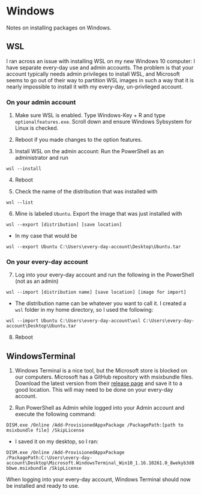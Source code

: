 # Windows
Notes on installing packages on Windows.

## WSL
I ran across an issue with installing WSL on my new Windows 10 computer: I have separate every-day use and admin accounts. The problem is that your account typically needs admin privileges to install WSL, and Microsoft seems to go out of their way to partition WSL images in such a way that it is nearly impossible to install it with my every-day, un-privileged account.

### On your admin account

1. Make sure WSL is enabled. Type Windows-Key + R and type `optionalfeatures.exe`. Scroll down and ensure Windows Sybsystem for Linux is checked.

2. Reboot if you made changes to the option features.

3. Install WSL on the admin account: Run the PowerShell as an administrator and run

`wsl --install`

4. Reboot

5. Check the name of the distribution that was installed with

`wsl --list`

6. Mine is labeled `Ubuntu`. Export the image that was just installed with

`wsl --export [distribution] [save location]`

- In my case that would be

`wsl --export Ubuntu C:\Users\every-day-account\Desktop\Ubuntu.tar`

### On your every-day account

7. Log into your every-day account and run the following in the PowerShell (not as an admin)

`wsl --import [distribution name] [save location] [image for import]`

- The distribution name can be whatever you want to call it. I created a `wsl` folder in my home directory, so I used the following:

`wsl --import Ubuntu C:\Users\every-day-account\wsl C:\Users\every-day-account\Desktop\Ubuntu.tar`

8. Reboot


## WindowsTerminal

1. Windows Terminal is a nice tool, but the Microsoft store is blocked on our computers. Microsoft has a GitHub repository with msixbundle files. Download the latest version from their [release page](https://github.com/microsoft/terminal/releases) and save it to a good location. This will may need to be done on your every-day account.

2. Run PowerShell as Admin while logged into your Admin account and execute the following command:

`DISM.exe /Online /Add-ProvisionedAppxPackage /PackagePath:[path to msixbundle file] /SkipLicense`

- I saved it on my desktop, so I ran:

`DISM.exe /Online /Add-ProvisionedAppxPackage /PackagePath:C:\Users\every-day-account\Desktop\Microsoft.WindowsTerminal_Win10_1.16.10261.0_8wekyb3d8bbwe.msixbundle /SkipLicense`

<!-- `Add-AppxPackage Microsoft.DesktopInstaller_<versionNumber>.msixbundle` will install it on your Admin account, but not your every-day account -->

When logging into your every-day account, Windows Terminal should now be installed and ready to use.
